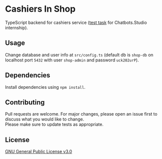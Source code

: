 # Cashiers In Shop

TypeScript backend for cashiers service (<a href="https://docs.google.com/document/d/111R0KBTRgTGuY2VWJVEwXFRgVqnAr9E0tTU610UkqXU/edit#heading=h.uaixm4b7snbc">test task</a> for Chatbots.Studio internship).


## Usage

Change database and user info at `src/config.ts` (default db is `shop-db` on localhost port `5432` with user `shop-admin` and password `uck202urP`).  

## Dependencies

Install dependencies using `npm install`.

## Contributing

Pull requests are welcome. For major changes, please open an issue first to discuss what you would like to change.  
Please make sure to update tests as appropriate.

## License

[GNU General Public License v3.0](https://choosealicense.com/licenses/gpl-3.0/)